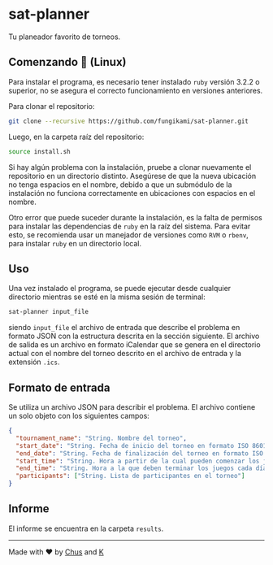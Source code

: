 # sat-planner

Tu planeador favorito de torneos.

## Comenzando :rocket: (Linux)

Para instalar el programa, es necesario tener instalado `ruby` versión 3.2.2 o superior, no se asegura el correcto funcionamiento en versiones anteriores.

Para clonar el repositorio:

```bash
git clone --recursive https://github.com/fungikami/sat-planner.git
```

Luego, en la carpeta raíz del repositorio:

```bash
source install.sh
```

Si hay algún problema con la instalación, pruebe a clonar nuevamente el repositorio en un directorio distinto. Asegúrese de que la nueva ubicación no tenga espacios en el nombre, debido a que un submódulo de la instalación no funciona correctamente en ubicaciones con espacios en el nombre.

Otro error que puede suceder durante la instalación, es la falta de permisos para instalar las dependencias de `ruby` en la raíz del sistema. Para evitar esto, se recomienda usar un manejador de versiones como `RVM` o `rbenv`, para instalar `ruby` en un directorio local.

## Uso

Una vez instalado el programa, se puede ejecutar desde cualquier directorio mientras se esté en la misma sesión de terminal:

```bash
sat-planner input_file
```

siendo `input_file` el archivo de entrada que describe el problema en formato JSON con la estructura descrita en la sección siguiente. El archivo de salida es un archivo en formato iCalendar que se genera en el directorio actual con el nombre del torneo descrito en el archivo de entrada y la extensión `.ics`.

## Formato de entrada

Se utiliza un archivo JSON para describir el problema. El archivo contiene un solo objeto con los siguientes campos:

```json
{
  "tournament_name": "String. Nombre del torneo",
  "start_date": "String. Fecha de inicio del torneo en formato ISO 8601",
  "end_date": "String. Fecha de finalización del torneo en formato ISO 8601",
  "start_time": "String. Hora a partir de la cual pueden comenzar los juegos cada día, en formato ISO 8601",
  "end_time": "String. Hora a la que deben terminar los juegos cada día, en formato ISO 8601",
  "participants": ["String. Lista de participantes en el torneo"]
}
```

## Informe

El informe se encuentra en la carpeta `results`.

---

Made with :heart: by [Chus](https://www.github.com/chrischriscris) and [K](https://www.github.com/fungikami)
